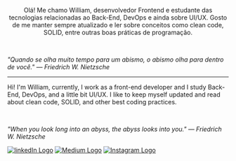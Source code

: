 <p align="left" style="text-align: center;">
Olá! Me chamo William, desenvolvedor Frontend e estudante das tecnologias relacionadas ao Back-End, DevOps e ainda sobre UI/UX. Gosto de me manter sempre atualizado e ler sobre conceitos como clean code, SOLID, entre outras boas práticas de programação.</p>

<br>

<i>"Quando se olha muito tempo para um abismo, o abismo olha para dentro de você." ― Friedrich W. Nietzsche</i>

---

Hi! I'm William, currently, I work as a front-end developer and I study Back-End, DevOps, and a little bit UI/UX. I like to keep myself updated and read about clean code, SOLID, and other best coding practices.

<br>

<i>"When you look long into an abyss, the abyss looks into you." ― Friedrich W. Nietzsche</i>

<a href="https://www.linkedin.com/in/amaral-william/"><img src="https://img.shields.io/badge/linkedin-%230077B5.svg?&style=for-the-badge&logo=linkedin&logoColor=white" alt="linkedIn Logo"/></a>
<a href="https://www.linkedin.com/in/amaral-william/(https://medium.com/@willAmaral)(https://medium.com/@willAmaral)"><img src="https://img.shields.io/badge/Medium-12100E?style=for-the-badge&logo=medium&logoColor=white" alt="Medium Logo"/></a>
<a href="https://www.instagram.com/wiidev/"><img src="https://img.shields.io/badge/Instagram-E4405F?style=for-the-badge&logo=instagram&logoColor=white" alt="Instagram Logo"/></a>
